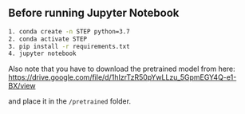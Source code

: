 ## Before running Jupyter Notebook

```bash
1. conda create -n STEP python=3.7
2. conda activate STEP
3. pip install -r requirements.txt
4. jupyter notebook
```

Also note that you have to download the pretrained model from here:
https://drive.google.com/file/d/1hIzrTzR50pYwLLzu_5GpmEGY4Q-e1-BX/view

 and place it in the ```/pretrained``` folder.


